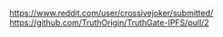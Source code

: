 https://www.reddit.com/user/crossivejoker/submitted/
https://github.com/TruthOrigin/TruthGate-IPFS/pull/2
